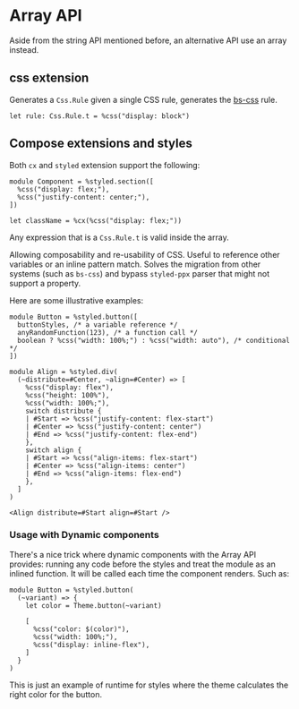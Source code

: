 # Array API

Aside from the string API mentioned before, an alternative API use an array instead.

## css extension

Generates a `Css.Rule` given a single CSS rule, generates the [bs-css](https://github.com/giraud/bs-css) rule.

```rescript
let rule: Css.Rule.t = %css("display: block")
```

## Compose extensions and styles

Both `cx` and `styled` extension support the following:

```rescript
module Component = %styled.section([
  %css("display: flex;"),
  %css("justify-content: center;"),
])

let className = %cx(%css("display: flex;"))
```

Any expression that is a `Css.Rule.t` is valid inside the array.

Allowing composability and re-usability of CSS. Useful to reference other variables or an inline pattern match. Solves the migration from other systems (such as `bs-css`) and bypass `styled-ppx` parser that might not support a property.

Here are some illustrative examples:

```rescript
module Button = %styled.button([
  buttonStyles, /* a variable reference */
  anyRandomFunction(123), /* a function call */
  boolean ? %css("width: 100%;") : %css("width: auto"), /* conditional */
])

```

```rescript
module Align = %styled.div(
  (~distribute=#Center, ~align=#Center) => [
    %css("display: flex"),
    %css("height: 100%"),
    %css("width: 100%;"),
    switch distribute {
    | #Start => %css("justify-content: flex-start")
    | #Center => %css("justify-content: center")
    | #End => %css("justify-content: flex-end")
    },
    switch align {
    | #Start => %css("align-items: flex-start")
    | #Center => %css("align-items: center")
    | #End => %css("align-items: flex-end")
    },
  ]
)

<Align distribute=#Start align=#Start />
```

### Usage with Dynamic components

There's a nice trick where dynamic components with the Array API provides: running any code before the styles and treat the module as an inlined function. It will be called each time the component renders. Such as:

```rescript
module Button = %styled.button(
  (~variant) => {
    let color = Theme.button(~variant)

    [
      %css("color: $(color)"),
      %css("width: 100%;"),
      %css("display: inline-flex"),
    ]
  }
)
```

This is just an example of runtime for styles where the theme calculates the right color for the button.
